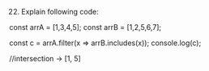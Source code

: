 22.  Explain following code:

const arrA = [1,3,4,5];
const arrB = [1,2,5,6,7];

const c = arrA.filter(x => arrB.includes(x));
console.log(c);









//intersection -> [1, 5]